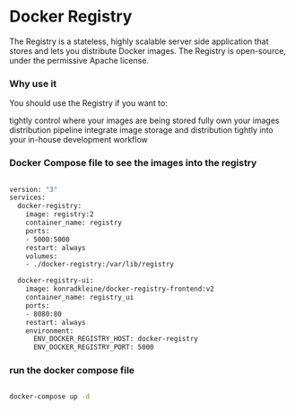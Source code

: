 
# Docker Registry

The Registry is a stateless, highly scalable server side application that stores and lets you distribute Docker images. The Registry is open-source, under the permissive Apache license.

### Why use it

You should use the Registry if you want to:

tightly control where your images are being stored
fully own your images distribution pipeline
integrate image storage and distribution tightly into your in-house development workflow

### Docker Compose file to see the images into the registry

```sh

version: "3"
services:
  docker-registry:
    image: registry:2
    container_name: registry
    ports:
    - 5000:5000
    restart: always
    volumes:
    - ./docker-registry:/var/lib/registry

  docker-registry-ui:
    image: konradkleine/docker-registry-frontend:v2
    container_name: registry_ui
    ports:
    - 8080:80
    restart: always
    environment:
      ENV_DOCKER_REGISTRY_HOST: docker-registry
      ENV_DOCKER_REGISTRY_PORT: 5000

```

### run the docker compose file 

```sh

docker-compose up -d  

```

